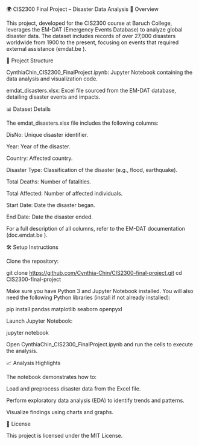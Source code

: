 🌍 CIS2300 Final Project – Disaster Data Analysis
📘 Overview

This project, developed for the CIS2300 course at Baruch College, leverages the EM-DAT (Emergency Events Database) to analyze global disaster data. The dataset includes records of over 27,000 disasters worldwide from 1900 to the present, focusing on events that required external assistance (emdat.be
).

📁 Project Structure

CynthiaChin_CIS2300_FinalProject.ipynb: Jupyter Notebook containing the data analysis and visualization code.

emdat_disasters.xlsx: Excel file sourced from the EM-DAT database, detailing disaster events and impacts.

📊 Dataset Details

The emdat_disasters.xlsx file includes the following columns:

DisNo: Unique disaster identifier.

Year: Year of the disaster.

Country: Affected country.

Disaster Type: Classification of the disaster (e.g., flood, earthquake).

Total Deaths: Number of fatalities.

Total Affected: Number of affected individuals.

Start Date: Date the disaster began.

End Date: Date the disaster ended.

For a full description of all columns, refer to the EM-DAT documentation (doc.emdat.be
).

🛠️ Setup Instructions

Clone the repository:

git clone https://github.com/Cynthia-Chin/CIS2300-final-project.git
cd CIS2300-final-project


Make sure you have Python 3 and Jupyter Notebook installed. You will also need the following Python libraries (install if not already installed):

pip install pandas matplotlib seaborn openpyxl


Launch Jupyter Notebook:

jupyter notebook


Open CynthiaChin_CIS2300_FinalProject.ipynb and run the cells to execute the analysis.

📈 Analysis Highlights

The notebook demonstrates how to:

Load and preprocess disaster data from the Excel file.

Perform exploratory data analysis (EDA) to identify trends and patterns.

Visualize findings using charts and graphs.

📄 License

This project is licensed under the MIT License.
